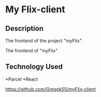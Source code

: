 # My Flix-client

<h2>Description</h2>
The frontend of the project "myFlix".
<p>The frontend of "myFlix"</p>

<h2>Technology Used</h2>

*Parcel
*React

https://github.com/Gregpk55/myFlix-client